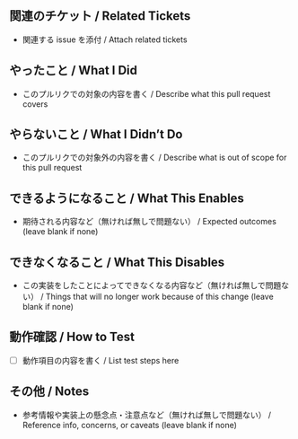 ## 関連のチケット / Related Tickets
- 関連する issue を添付 / Attach related tickets

## やったこと / What I Did
- このプルリクでの対象の内容を書く / Describe what this pull request covers

## やらないこと / What I Didn’t Do
- このプルリクでの対象外の内容を書く / Describe what is out of scope for this pull request

## できるようになること / What This Enables
- 期待される内容など（無ければ無しで問題ない） / Expected outcomes (leave blank if none)

## できなくなること / What This Disables
- この実装をしたことによってできなくなる内容など（無ければ無しで問題ない） / Things that will no longer work because of this change (leave blank if none)

## 動作確認 / How to Test
- [ ] 動作項目の内容を書く / List test steps here

## その他 / Notes
- 参考情報や実装上の懸念点・注意点など（無ければ無しで問題ない） / Reference info, concerns, or caveats (leave blank if none)
